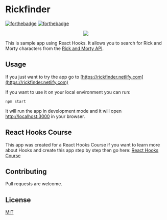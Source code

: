 # Rickfinder

[![forthebadge](https://forthebadge.com/images/badges/fuck-it-ship-it.svg)](https://forthebadge.com)
[![forthebadge](https://forthebadge.com/images/badges/made-with-javascript.svg)](https://forthebadge.com)

<p align="center">
    <img src="https://imgur.com/a/Jv0Py9F">
</p>

This is sample app using React Hooks. It allows you to search for Rick and Morty characters from the [Rick and Morty API](https://rickandmortyapi.com/).

## Usage

If you just want to try the app go to [https://rickfinder.netlify.com](https://rickfinder.netlify.com)

If you want to use it on your local environment you can run:

`npm start`

It will run the app in development mode and it will open [http://localhost:3000](http://localhost:3000) in your browser.

## React Hooks Course

This app was created for a React Hooks Course if you want to learn more about Hooks and create this app step by step then go here: [React Hooks Course](https://courses.carlosmafla.com/courses/react-hooks)

## Contributing

Pull requests are welcome.

## License

[MIT](https://choosealicense.com/licenses/mit/)
